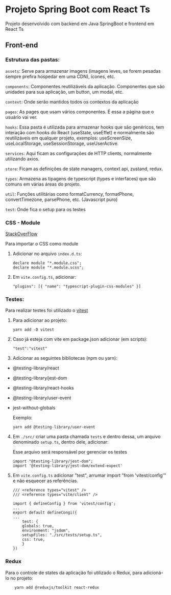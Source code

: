 # Projeto Spring Boot com React Ts
Projeto desenvolvido com backend em Java SpringBoot e frontend em React Ts

## Front-end
### Estrutura das pastas:

`assets`: Serve para armazenar imagens (imagens leves, se forem pesadas sempre prefira hospedar em uma CDN), ícones, etc.

`components`: Componentes reutilizáveis da aplicação. Componentes que são unidades para sua aplicação, um button, um modal, etc.

`context`: Onde serão mantidos todos os contextos da aplicação

`pages`: As pages que usam vários componentes. É essa a página que o usuário vai ver.

`hooks`: Essa pasta é utilizada para armazenar hooks que são genéricos, tem interação com hooks do React (useState, useEffet) e normalmente são reutilizáveis em qualquer projeto, exemplos: useScreenSize, useLocalStorage, useSessionStorage, useUserActive.

`services`: Aqui ficam as configurações de HTTP clients, normalmente utilizando axios.

`store`: Ficam as definições de state managers, context api, zustand, redux.

`types`: Armazena as tipagens de typescript (types e interfaces) que são comuns em várias áreas do projeto.

`util`: Funções utilitárias como formatCurrency, formatPhone, convertTimezone, parsePhone, etc. (Javascript puro)

`test`: Onde fica o setup para os testes

### CSS - Module
[StackOverFlow](https://stackoverflow.com/questions/41336858/how-to-import-css-modules-with-typescript-react-and-webpack)

Para importar o CSS como module
1. Adicionar no arquivo `index.d.ts`:
    ```
    declare module "*.module.css";
    declare module "*.module.scss";
    ```
2. Em `vite.config.ts`, adicionar:
    ```
    "plugins": [{ "name": "typescript-plugin-css-modules" }]
    ```

### Testes:
Para realizar testes foi utilizado o [vitest](!https://vitest.dev/)

1. Para adicionar ao projeto:
    ```
    yarn add -D vitest
    ```
2. Caso já esteja com vite em package.json adicionar (em scripts):
    ```
    "test":"vitest"
    ```
3. Adicionar as seguintes bibliotecas (npm ou yarn):
- @testing-library/react
- @testing-library/jest-dom
- @testing-library/react-hooks
- @testing-library/user-event 
- jest-without-globals

    Exemplo:
    ```
    yarn add @testing-library/user-event
    ```

4. Em `./src/` criar uma pasta chamada `tests` e dentro dessa, um arquivo denominado `setup.ts`, dentro dele, adicionar:

    Esse arquivo será responsável por gerenciar os testes

    ```
    import "@testing-library/jest-dom";
    import '@testing-library/jest-dom/extend-expect'
    ```

5. Em `vite.config.ts` adicionar "test", arrumar import "from 'vitest/config'" e não esquecer as referências.

    ```
    /// <reference types="vitest" />
    /// <reference types="vite/client" />

    import { defineConfig } from 'vitest/config';
    ...
    export default defineCongi({
    ... 
        test: {
        globals: true,
        environment: "jsdom",
        setupFiles: "./src/tests/setup.ts",
        css: true,
        }
    })
    ```
### Redux

Para o controle de states da aplicação foi utilizado o Redux, para adicioná-lo no projeto:

```
    yarn add @reduxjs/toolkit react-redux
```

